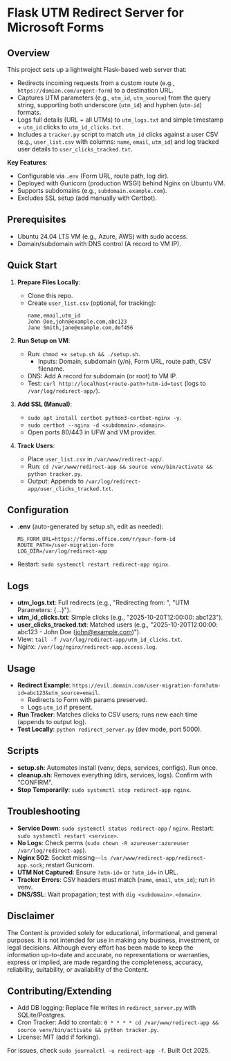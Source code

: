 # Flask UTM Redirect Server for Microsoft Forms

## Overview

This project sets up a lightweight Flask-based web server that:
- Redirects incoming requests from a custom route (e.g., `https://domian.com/urgent-form`) to a destination URL.
- Captures UTM parameters (e.g., `utm_id`, `utm_source`) from the query string, supporting both underscore (`utm_id`) and hyphen (`utm-id`) formats.
- Logs full details (URL + all UTMs) to `utm_logs.txt` and simple timestamp + `utm_id` clicks to `utm_id_clicks.txt`.
- Includes a `tracker.py` script to match `utm_id` clicks against a user CSV (e.g., `user_list.csv` with columns: `name`, `email`, `utm_id`) and log tracked user details to `user_clicks_tracked.txt`.

**Key Features**:
- Configurable via `.env` (Form URL, route path, log dir).
- Deployed with Gunicorn (production WSGI) behind Nginx on Ubuntu VM.
- Supports subdomains (e.g., `subdomain.example.com`).
- Excludes SSL setup (add manually with Certbot).



## Prerequisites

- Ubuntu 24.04 LTS VM (e.g., Azure, AWS) with sudo access.
- Domain/subdomain with DNS control (A record to VM IP).

## Quick Start

1. **Prepare Files Locally**:
   - Clone this repo. 
   - Create `user_list.csv` (optional, for tracking):
     ```
     name,email,utm_id
     John Doe,john@example.com,abc123
     Jane Smith,jane@example.com,def456
     ```

2. **Run Setup on VM**:
   - Run: `chmod +x setup.sh && ./setup.sh`.
     - Inputs: Domain, subdomain (y/n), Form URL, route path, CSV filename.
   - DNS: Add A record for subdomain (or root) to VM IP.
   - Test: `curl http://localhost<route-path>?utm-id=test` (logs to `/var/log/redirect-app/`).

3. **Add SSL (Manual)**:
   - `sudo apt install certbot python3-certbot-nginx -y`.
   - `sudo certbot --nginx -d <subdomain>.<domain>`.
   - Open ports 80/443 in UFW and VM provider.

4. **Track Users**:
   - Place `user_list.csv` in `/var/www/redirect-app/`.
   - Run: `cd /var/www/redirect-app && source venv/bin/activate && python tracker.py`.
   - Output: Appends to `/var/log/redirect-app/user_clicks_tracked.txt`.

## Configuration

- **.env** (auto-generated by setup.sh, edit as needed):
  ```
  MS_FORM_URL=https://forms.office.com/r/your-form-id
  ROUTE_PATH=/user-migration-form
  LOG_DIR=/var/log/redirect-app
  ```
- Restart: `sudo systemctl restart redirect-app nginx`.

## Logs

- **utm_logs.txt**: Full redirects (e.g., "Redirecting from: <URL>", "UTM Parameters: {...}").
- **utm_id_clicks.txt**: Simple clicks (e.g., "2025-10-20T12:00:00: abc123").
- **user_clicks_tracked.txt**: Matched users (e.g., "2025-10-20T12:00:00: abc123 - John Doe (john@example.com)").
- View: `tail -f /var/log/redirect-app/utm_id_clicks.txt`.
- Nginx: `/var/log/nginx/redirect-app.access.log`.

## Usage

- **Redirect Example**: `https://evil.domain.com/user-migration-form?utm-id=abc123&utm_source=email`.
  - Redirects to Form with params preserved.
  - Logs `utm_id` if present.
- **Run Tracker**: Matches clicks to CSV users; runs new each time (appends to output log).
- **Test Locally**: `python redirect_server.py` (dev mode, port 5000).

## Scripts

- **setup.sh**: Automates install (venv, deps, services, configs). Run once.
- **cleanup.sh**: Removes everything (dirs, services, logs). Confirm with "CONFIRM".
- **Stop Temporarily**: `sudo systemctl stop redirect-app nginx`.

## Troubleshooting

- **Service Down**: `sudo systemctl status redirect-app` / `nginx`. Restart: `sudo systemctl restart <service>`.
- **No Logs**: Check perms (`sudo chown -R azureuser:azureuser /var/log/redirect-app`).
- **Nginx 502**: Socket missing—`ls /var/www/redirect-app/redirect-app.sock`; restart Gunicorn.
- **UTM Not Captured**: Ensure `?utm-id=` or `?utm_id=` in URL.
- **Tracker Errors**: CSV headers must match (`name`, `email`, `utm_id`); run in venv.
- **DNS/SSL**: Wait propagation; test with `dig <subdomain>.<domain>`.

## Disclaimer

The Content is provided solely for educational, informational, and general purposes. It is not intended for use in making any business, investment, or legal decisions. Although every effort has been made to keep the information up-to-date and accurate, no representations or warranties, express or implied, are made regarding the completeness, accuracy, reliability, suitability, or availability of the Content.

## Contributing/Extending

- Add DB logging: Replace file writes in `redirect_server.py` with SQLite/Postgres.
- Cron Tracker: Add to crontab: `0 * * * * cd /var/www/redirect-app && source venv/bin/activate && python tracker.py`.
- License: MIT (add if forking).

For issues, check `sudo journalctl -u redirect-app -f`. Built Oct 2025.
